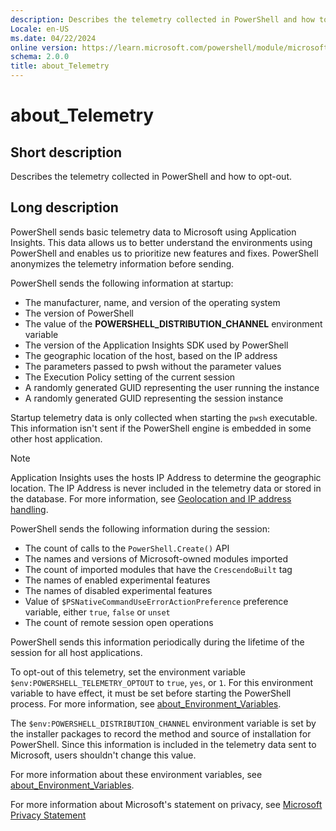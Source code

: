 ```yaml
---
description: Describes the telemetry collected in PowerShell and how to opt-out.
Locale: en-US
ms.date: 04/22/2024
online version: https://learn.microsoft.com/powershell/module/microsoft.powershell.core/about/about_telemetry?view=powershell-7.4&WT.mc_id=ps-gethelp
schema: 2.0.0
title: about_Telemetry
---
```

# about_Telemetry

## Short description

Describes the telemetry collected in PowerShell and how to opt-out.

## Long description

PowerShell sends basic telemetry data to Microsoft using Application Insights.
This data allows us to better understand the environments using PowerShell and
enables us to prioritize new features and fixes. PowerShell anonymizes the
telemetry information before sending.

PowerShell sends the following information at startup:

- The manufacturer, name, and version of the operating system
- The version of PowerShell
- The value of the **POWERSHELL_DISTRIBUTION_CHANNEL** environment variable
- The version of the Application Insights SDK used by PowerShell
- The geographic location of the host, based on the IP address
- The parameters passed to pwsh without the parameter values
- The Execution Policy setting of the current session
- A randomly generated GUID representing the user running the instance
- A randomly generated GUID representing the session instance

Startup telemetry data is only collected when starting the `pwsh` executable.
This information isn't sent if the PowerShell engine is embedded in some other
host application.

> [!NOTE]
> Application Insights uses the hosts IP Address to determine the geographic
> location. The IP Address is never included in the telemetry data or stored in
> the database. For more information, see
> [Geolocation and IP address handling][02].

PowerShell sends the following information during the session:

- The count of calls to the `PowerShell.Create()` API
- The names and versions of Microsoft-owned modules imported
- The count of imported modules that have the `CrescendoBuilt` tag
- The names of enabled experimental features
- The names of disabled experimental features
- Value of `$PSNativeCommandUseErrorActionPreference` preference variable,
  either `true`, `false` or `unset`
- The count of remote session open operations

PowerShell sends this information periodically during the lifetime of the
session for all host applications.

To opt-out of this telemetry, set the environment variable
`$env:POWERSHELL_TELEMETRY_OPTOUT` to `true`, `yes`, or `1`. For this
environment variable to have effect, it must be set before starting the
PowerShell process. For more information, see [about_Environment_Variables][01].

The `$env:POWERSHELL_DISTRIBUTION_CHANNEL` environment variable is set by the
installer packages to record the method and source of installation for
PowerShell. Since this information is included in the telemetry data sent to
Microsoft, users shouldn't change this value.

For more information about these environment variables, see
[about_Environment_Variables][01].

For more information about Microsoft's statement on privacy, see
[Microsoft Privacy Statement][03]

<!-- link references -->
[01]: about_environment_variables.md#powershell-environment-variables
[02]: /azure/azure-monitor/app/ip-collection?tabs=net
[03]: https://privacy.microsoft.com/privacystatement
